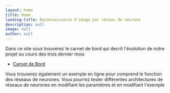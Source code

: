 ```yaml
---
layout: home
title: Home
landing-title: Reconnaissance d'image par réseau de neurone
description: null
image: null
author: null
---
```


Dans ce site vous trouverez le carnet de bord qui decrit l'évolution de notre projet au cours des trois dernier mois

<ul class="actions">
<li><a href="all_posts.html" class="button next">Carnet de Bord</a></li>
</ul>

Vous trouverez également un exemple en ligne pour comprend le fonction des réseaux de neurones. Vous pourrez  tester différentes architectures de réseaux de neurones en modifiant les paramètres et en modifiant l'exemple
